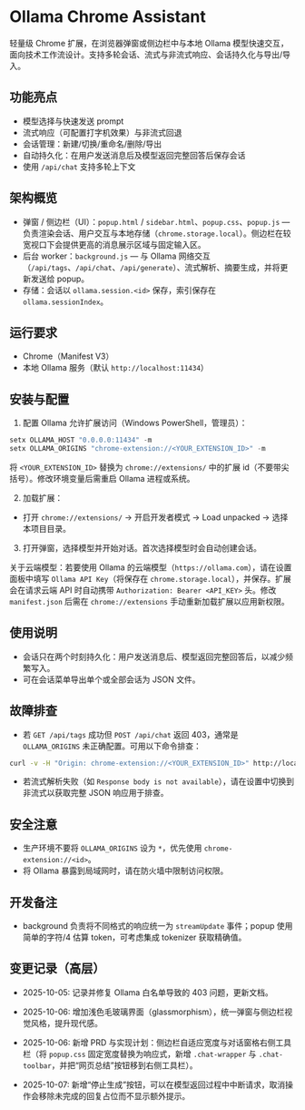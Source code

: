 # Ollama Chrome Assistant

轻量级 Chrome 扩展，在浏览器弹窗或侧边栏中与本地 Ollama 模型快速交互，面向技术工作流设计。支持多轮会话、流式与非流式响应、会话持久化与导出/导入。

## 功能亮点

- 模型选择与快速发送 prompt
- 流式响应（可配置打字机效果）与非流式回退
- 会话管理：新建/切换/重命名/删除/导出
- 自动持久化：在用户发送消息后及模型返回完整回答后保存会话
- 使用 `/api/chat` 支持多轮上下文

## 架构概览

- 弹窗 / 侧边栏（UI）：`popup.html` / `sidebar.html`、`popup.css`、`popup.js` — 负责渲染会话、用户交互与本地存储（`chrome.storage.local`）。侧边栏在较宽视口下会提供更高的消息展示区域与固定输入区。
- 后台 worker：`background.js` — 与 Ollama 网络交互（`/api/tags`、`/api/chat`、`/api/generate`）、流式解析、摘要生成，并将更新发送给 popup。
- 存储：会话以 `ollama.session.<id>` 保存，索引保存在 `ollama.sessionIndex`。

## 运行要求

- Chrome（Manifest V3）
- 本地 Ollama 服务（默认 `http://localhost:11434`）

## 安装与配置

1. 配置 Ollama 允许扩展访问（Windows PowerShell，管理员）：

```powershell
setx OLLAMA_HOST "0.0.0.0:11434" -m
setx OLLAMA_ORIGINS "chrome-extension://<YOUR_EXTENSION_ID>" -m
```

将 `<YOUR_EXTENSION_ID>` 替换为 `chrome://extensions/` 中的扩展 id（不要带尖括号）。修改环境变量后需重启 Ollama 进程或系统。

2. 加载扩展：

- 打开 `chrome://extensions/` → 开启开发者模式 → Load unpacked → 选择本项目目录。

3. 打开弹窗，选择模型并开始对话。首次选择模型时会自动创建会话。

关于云端模型：若要使用 Ollama 的云端模型（`https://ollama.com`），请在设置面板中填写 `Ollama API Key`（将保存在 `chrome.storage.local`），并保存。扩展会在请求云端 API 时自动携带 `Authorization: Bearer <API_KEY>` 头。修改 `manifest.json` 后需在 `chrome://extensions` 手动重新加载扩展以应用新权限。

## 使用说明

- 会话只在两个时刻持久化：用户发送消息后、模型返回完整回答后，以减少频繁写入。
- 可在会话菜单导出单个或全部会话为 JSON 文件。

## 故障排查

- 若 `GET /api/tags` 成功但 `POST /api/chat` 返回 403，通常是 `OLLAMA_ORIGINS` 未正确配置。可用以下命令排查：

```bash
curl -v -H "Origin: chrome-extension://<YOUR_EXTENSION_ID>" http://localhost:11434/api/tags
```

- 若流式解析失败（如 `Response body is not available`），请在设置中切换到非流式以获取完整 JSON 响应用于排查。

## 安全注意

- 生产环境不要将 `OLLAMA_ORIGINS` 设为 `*`，优先使用 `chrome-extension://<id>`。
- 将 Ollama 暴露到局域网时，请在防火墙中限制访问权限。

## 开发备注

- background 负责将不同格式的响应统一为 `streamUpdate` 事件；popup 使用简单的字符/4 估算 token，可考虑集成 tokenizer 获取精确值。

## 变更记录（高层）

- 2025-10-05: 记录并修复 Ollama 白名单导致的 403 问题，更新文档。

 - 2025-10-06: 增加浅色毛玻璃界面（glassmorphism），统一弹窗与侧边栏视觉风格，提升现代感。

- 2025-10-06: 新增 PRD 与实现计划：侧边栏自适应宽度与对话窗格右侧工具栏（将 `popup.css` 固定宽度替换为响应式，新增 `.chat-wrapper` 与 `.chat-toolbar`，并把“网页总结”按钮移到右侧工具栏）。

- 2025-10-07: 新增“停止生成”按钮，可以在模型返回过程中中断请求，取消操作会移除未完成的回复占位而不显示额外提示。

